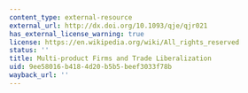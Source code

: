 ```yaml
---
content_type: external-resource
external_url: http://dx.doi.org/10.1093/qje/qjr021
has_external_license_warning: true
license: https://en.wikipedia.org/wiki/All_rights_reserved
status: ''
title: Multi-product Firms and Trade Liberalization
uid: 9ee58016-b418-4d20-b5b5-beef3033f78b
wayback_url: ''
---
```

